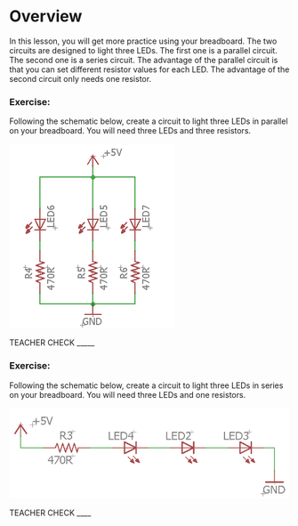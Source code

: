 # Overview

In this lesson, you will get more practice using your breadboard. The two circuits are designed to light three LEDs. The first one is a parallel circuit. The second one is a series circuit. The advantage of the parallel circuit is that you can set different resistor values for each LED. The advantage of the second circuit only needs one resistor.

### Exercise:

Following the schematic below, create a circuit to light three LEDs in parallel on your breadboard. You will need three LEDs and three resistors.

![](images/image90.png)

TEACHER CHECK \_\_\_\_\_

### Exercise:

Following the schematic below, create a circuit to light three LEDs in series on your breadboard. You will need three LEDs and one resistors.

![](images/image23.png)

TEACHER CHECK \_\_\_\_
